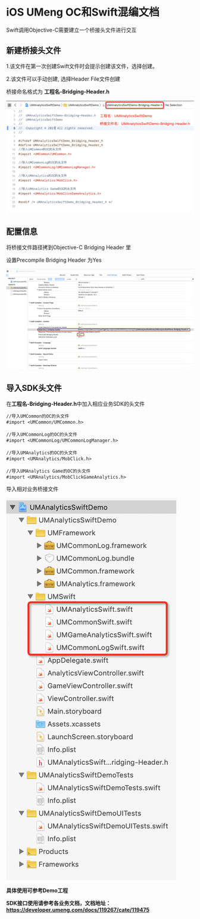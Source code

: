 # iOS UMeng OC和Swift混编文档

Swift调用Objective-C需要建立一个桥接头文件进行交互

## 新建桥接头文件

1.该文件在第一次创建Swift文件时会提示创建该文件，选择创建。

2.该文件可以手动创建, 选择Header File文件创建

桥接命名格式为 **工程名-Bridging-Header.h**

<img src="img/swift1.png" >

## 配置信息

将桥接文件路径拷到Objective-C Bridging Header 里

设置Precompile Bridging Header 为Yes

<img src="img/swift2.png" >

## 导入SDK头文件

在**工程名-Bridging-Header.h**中加入相应业务SDK的头文件

```
//导入UMCommon的OC的头文件
#import <UMCommon/UMCommon.h>

//导入UMCommonLog的OC的头文件
#import <UMCommonLog/UMCommonLogManager.h>

//导入UMAnalytics的OC的头文件
#import <UMAnalytics/MobClick.h>

//导入UMAnalytics Game的OC的头文件
#import <UMAnalytics/MobClickGameAnalytics.h>

```

导入相对业务桥接文件


<img src="img/swift3.png" >

**具体使用可参考Demo工程**

**SDK接口使用请参考各业务文档，文档地址：https://developer.umeng.com/docs/119267/cate/119475**
